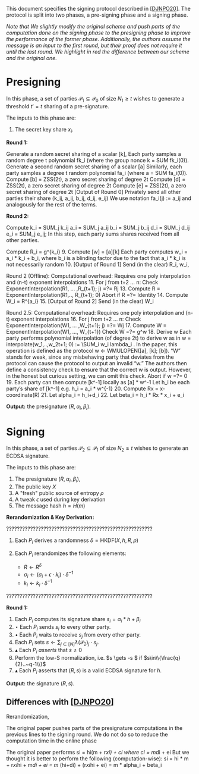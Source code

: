 This document specifies the signing protocol described in [[DJNPO20](https://eprint.iacr.org/2020/501)].
The protocol is split into two phases, a pre-signing phase and a signing phase.

*Note that We slightly modify the original scheme and push parts of the computation done on the signing phase to the presigning phase to improve the performance of the former phase. Additionally, the authors assume the message is an input to the first round, but their proof does not require it until the last round.
We highlight in red the difference between our scheme and the original one.*


# Presigning

In this phase, a set of parties $\mathcal{P}_ 1 \subseteq \mathcal{P}_ 0$
of size $N_1 \geq t$ wishes to generate a threshold $t' = t$ sharing
of a pre-signature.

The inputs to this phase are:

1) The secret key share $x_i$.


**Round 1:**

Generate a random secret sharing of a scalar [k],
Each party samples a random degree t polynomial fk_i (where the group nonce k = SUM fk_i(0)).
Generate a second random secret sharing of a scalar [a]
Similarly, each party samples a degree t random polynomial fa_i (where a = SUM fa_i(0)).
Compute [b] = ZSS(2t), a zero secret sharing of degree 2t
Compute [d] = ZSS(2t), a zero secret sharing of degree 2t
Compute [e] = ZSS(2t), a zero secret sharing of degree 2t
[Output of Round 0]
Privately send all other parties their share (k_ij, a_ij, b_ij, d_ij, e_ij)
	We use notation fa_i(j) := a_ij and analogously for the rest of the terms.

**Round 2:**

Compute 	k_i = SUM_j k_ij	 a_i = SUM_j a_ij
			b_i = SUM_j b_ij	 d_i = SUM_j d_ij	e_i = SUM_j e_ij;
In this step, each party sums shares received from all other parties.

Compute R_i = g^{k_i}
      9. Compute [w] = [a][k]
Each party computes w_i = a_i * k_i + b_i, where b_i is a blinding factor due to the fact that a_i * k_i is not necessarily random
     10. [Output of Round 1] Send (in the clear) R_i, w_i,

Round 2 (Offline): Computational overhead: Requires one poly interpolation and (n-t)  exponent interpolations
11. For j from t+2 … n:
Check ExponentInterpolation(R1, … ,R_{t+1}; j) =?=  Rj
13. Compute R = ExponentInterpolation(R1,.., R_{t+1}; 0)
Abort if R =?= Identity
            14. Compute W_i = R^{a_i}
15. [Output of Round 2] Send (in the clear) W_i

Round 2.5: Computational overhead: Requires one poly interpolation and (n-t)  exponent interpolations
16. For j from t+2 … n:
Check ExponentInterpolation(W1, … ,W_{t+1}; j) =?=  Wj
17. Compute W = ExponentInterpolation(W1, …, W_{t+1})
Check W =?= g^w
      	18. Derive w
Each party performs polynomial interpolation (of degree 2t) to derive w as in w = interpolate(w_1,..,w_2t+1; 0) := \SUM_i w_i lambda_i .
In the paper, this operation is defined as the protocol w ← WMULOPEN([a], [k]; [b]).
“W” stands for weak, since any misbehaving party that deviates from the protocol can cause the protocol to output an invalid “w.” The authors then define a consistency check to ensure that the correct w is output. However, in the honest but curious setting, we can omit this check.
Abort if w =?= 0
      	19. Each party can then compute [k^-1] locally as [a] * w^-1
Let h_i be each party’s share of [k^-1] e.g. h_i = a_i * w^{-1}
     	20. Compute Rx = x-coordinate(R)
21. Let alpha_i = h_i+d_i
22. Let beta_i = h_i * Rx * x_i + e_i

**Output:** the presignature $(R, \alpha_i, \beta_i)$.

# Signing

In this phase, a set of parties $\mathcal{P}_2 \subseteq \mathcal{P}_ 1$
of size $N_2 \geq t$ wishes to generate an ECDSA signature.

The inputs to this phase are:
1) The presignature $(R, \alpha_i, \beta_i)$,
2) The public key $X$
3) A "fresh" public source of entropy $\rho$
4) A tweak $\epsilon$ used during key derivation
5) The message hash $h= H(m)$

**Rerandomization & Key Derivation:**

???????????????????????????????????????????????????????
1. Each $P_i$ derives a randomness $\delta = \mathsf{HKDF}(X, h, R, \rho)$
2. Each $P_i$ rerandomizes the following elements:

    * $R  \gets R^\delta$
    * $\sigma_i \gets (\sigma_i + \epsilon \cdot k_i) \cdot \delta^{-1}$
    * $k_i \gets k_i \cdot \delta^{-1}$

???????????????????????????????????????????????????????

**Round 1:**

1. Each $P_i$ computes its signature share $s_i = \alpha_i * h + \beta_i$
2. $\star$ Each $P_i$ sends $s_i$ to every other party.
3. $\bullet$ Each $P_i$ waits to receive $s_j$ from every other party.
4. Each $P_i$ sets $s \gets \sum_{j \in [N]} \lambda(\mathcal{P}_2)_j \cdot s_j$.
5. $\blacktriangle$ Each $P_i$ *asserts* that $s\neq 0$
6. Perform the low-S normalization, i.e. $s \gets -s $ if $s\in\\{\frac{q}{2}..~q-1\\}$
7. $\blacktriangle$ Each $P_i$ asserts that $(R, s)$ is a valid ECDSA signature for $h$.

**Output:** the signature $(R, s)$.






## Differences with [[DJNPO20](https://eprint.iacr.org/2020/501)]

Rerandomization,


The original paper pushes parts of the presignature computations in the previous lines to the signing round. We do not do so to reduce the computation time in the online phase


The original paper performs si = hi(m + r*xi) + ci where ci = m*di + ei
But we thought it is better to perform the following (computation-wise):
si = hi * m  + r*xi*hi + m*di + ei
   = m* (hi+di) + (r*xi*hi  + ei)
   = m * alpha_i + beta_i
